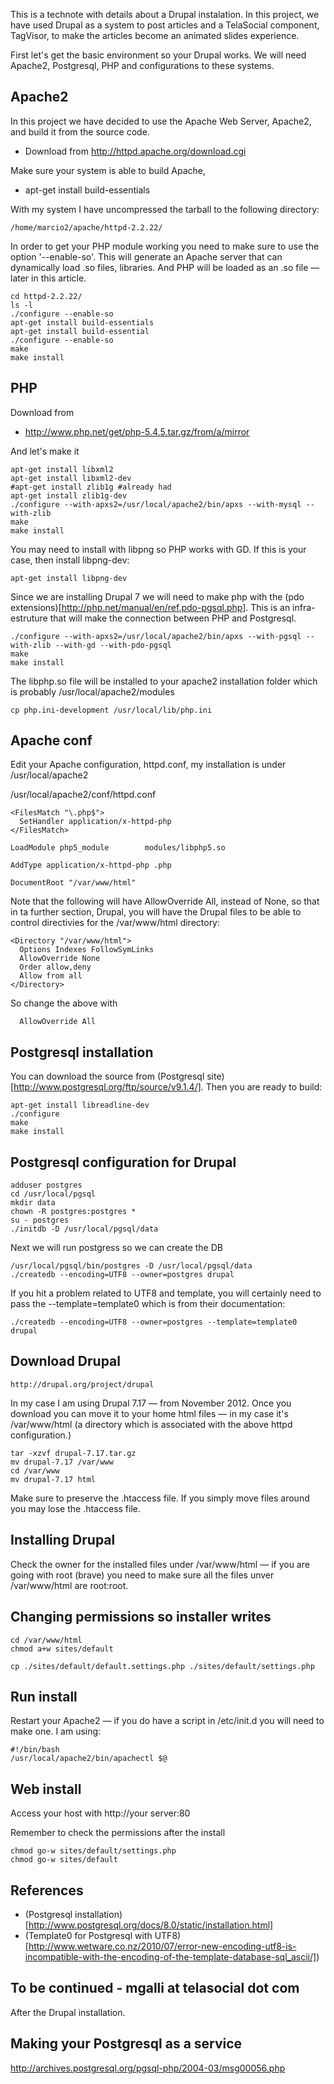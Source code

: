 This is a technote with details about a Drupal instalation. In this project, we have used Drupal as a system to post articles and a TelaSocial component, TagVisor, to make the articles become an animated slides experience. 

First let's get the basic environment so your Drupal works. We will need Apache2, Postgresql, PHP and configurations to these systems. 

## Apache2

In this project we have decided to use the Apache Web Server, Apache2, and build it from the source code. 

* Download from http://httpd.apache.org/download.cgi

Make sure your system is able to build Apache, 

* apt-get install build-essentials
 
With my system I have uncompressed the tarball to the following directory: 

    /home/marcio2/apache/httpd-2.2.22/

In order to get your PHP module working you need to make sure to use the option '--enable-so'. This will generate an Apache server that can dynamically load .so files, libraries. And PHP will be loaded as an .so file — later in this article. 

    cd httpd-2.2.22/
    ls -l
    ./configure --enable-so
    apt-get install build-essentials
    apt-get install build-essential
    ./configure --enable-so
    make
    make install

## PHP 

Download from 

* http://www.php.net/get/php-5.4.5.tar.gz/from/a/mirror

And let's make it

    apt-get install libxml2
    apt-get install libxml2-dev
    #apt-get install zlib1g #already had
    apt-get install zlib1g-dev
    ./configure --with-apxs2=/usr/local/apache2/bin/apxs --with-mysql --with-zlib
    make
    make install

You may need to install with libpng so PHP works with GD. If this is your case, then install libpng-dev:

    apt-get install libpng-dev

Since we are installing Drupal 7 we will need to make php with the (pdo extensions)[http://php.net/manual/en/ref.pdo-pgsql.php]. This is an infra-estruture that will make the connection between PHP and Postgresql.

    ./configure --with-apxs2=/usr/local/apache2/bin/apxs --with-pgsql --with-zlib --with-gd --with-pdo-pgsql 
    make
    make install

The libphp.so file will be installed to your apache2 installation folder which is probably /usr/local/apache2/modules

    cp php.ini-development /usr/local/lib/php.ini

## Apache conf

Edit your Apache configuration, httpd.conf, my installation is under /usr/local/apache2

/usr/local/apache2/conf/httpd.conf

    <FilesMatch "\.php$">
      SetHandler application/x-httpd-php
    </FilesMatch>

    LoadModule php5_module        modules/libphp5.so

    AddType application/x-httpd-php .php

    DocumentRoot "/var/www/html"

Note that the following will have AllowOverride All, instead of None, so that in ta further section, Drupal, you will have the Drupal files to be able to control directivies for the /var/www/html directory: 

    <Directory "/var/www/html">
      Options Indexes FollowSymLinks
      AllowOverride None
      Order allow,deny
      Allow from all
    </Directory>

So change the above with 

      AllowOverride All

## Postgresql installation

You can download the source from (Postgresql site)[http://www.postgresql.org/ftp/source/v9.1.4/]. Then you are ready to build:

    apt-get install libreadline-dev
    ./configure
    make
    make install

## Postgresql configuration for Drupal

    adduser postgres
    cd /usr/local/pgsql
    mkdir data 
    chown -R postgres:postgres * 
    su - postgres
    ./initdb -D /usr/local/pgsql/data
 
Next we will run postgress so we can create the DB

    /usr/local/pgsql/bin/postgres -D /usr/local/pgsql/data
    ./createdb --encoding=UTF8 --owner=postgres drupal

If you hit a problem related to UTF8 and template, you will certainly need to pass the --template=template0 which is from their documentation: 

    ./createdb --encoding=UTF8 --owner=postgres --template=template0 drupal

## Download Drupal

    http://drupal.org/project/drupal

In my case I am using Drupal 7.17 — from November 2012. Once you download you can move it to your home html files — in my case it's /var/www/html (a directory which is associated with the above httpd configuration.)

    tar -xzvf drupal-7.17.tar.gz  
    mv drupal-7.17 /var/www
    cd /var/www
    mv drupal-7.17 html
  
Make sure to preserve the .htaccess file. If you simply move files around you may lose the .htaccess file. 

## Installing Drupal 

Check the owner for the installed files under /var/www/html — if you are going with root (brave) you need to make sure all the files unver /var/www/html are root:root. 

## Changing permissions so installer writes 

    cd /var/www/html 
    chmod a+w sites/default

    cp ./sites/default/default.settings.php ./sites/default/settings.php

## Run install 
 
Restart your Apache2 — if you do have a script in /etc/init.d you will need to make one. I am using: 

    #!/bin/bash
    /usr/local/apache2/bin/apachectl $@

## Web install

Access your host with http://your server:80

Remember to check the permissions after the install

    chmod go-w sites/default/settings.php
    chmod go-w sites/default

## References

* (Postgresql installation)[http://www.postgresql.org/docs/8.0/static/installation.html]
* (Template0 for Postgresql with UTF8)[http://www.wetware.co.nz/2010/07/error-new-encoding-utf8-is-incompatible-with-the-encoding-of-the-template-database-sql_ascii/])

## To be continued - mgalli at telasocial dot com


After the Drupal installation.

## Making your Postgresql as a service

http://archives.postgresql.org/pgsql-php/2004-03/msg00056.php


